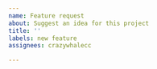 ```yaml
---
name: Feature request
about: Suggest an idea for this project
title: ''
labels: new feature
assignees: crazywhalecc

---
```

